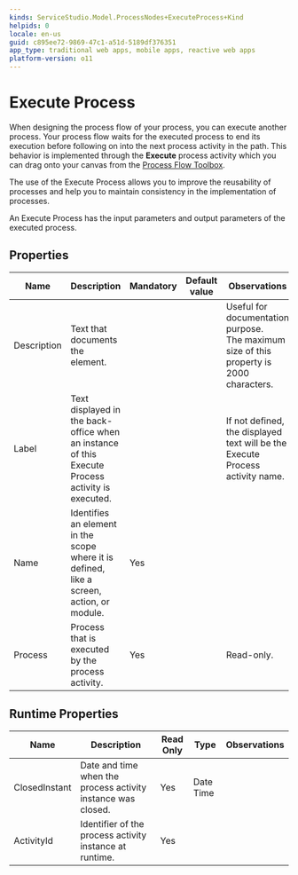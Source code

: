 ```yaml
---
kinds: ServiceStudio.Model.ProcessNodes+ExecuteProcess+Kind
helpids: 0
locale: en-us
guid: c895ee72-9869-47c1-a51d-5189df376351
app_type: traditional web apps, mobile apps, reactive web apps
platform-version: o11
---
```


# Execute Process

When designing the process flow of your process, you can execute another process. Your process flow waits for the executed process to end its execution before following on into the next process activity in the path. This behavior is implemented through the **Execute** process activity which you can drag onto your canvas from the [Process Flow Toolbox](<../../../develop/processes/process-flow/process-flow-toolbox.md>).

The use of the Execute Process allows you to improve the reusability of processes and help you to maintain consistency in the implementation of processes.

An Execute Process has the input parameters and output parameters of the executed process.

## Properties

<table markdown="1">
<thead>
<tr>
<th>Name</th>
<th>Description</th>
<th>Mandatory</th>
<th>Default value</th>
<th>Observations</th>
</tr>
</thead>
<tbody>
<tr>
<td title="Description">Description</td>
<td>Text that documents the element.</td>
<td></td>
<td></td>
<td>Useful for documentation purpose.<br/>The maximum size of this property is 2000 characters.</td>
</tr>
<tr>
<td title="Label">Label</td>
<td>Text displayed in the back-office when an instance of this Execute Process activity is executed.</td>
<td></td>
<td></td>
<td>If not defined, the displayed text will be the Execute Process activity name.</td>
</tr>
<tr>
<td title="Name">Name</td>
<td>Identifies an element in the scope where it is defined, like a screen, action, or module.</td>
<td>Yes</td>
<td></td>
<td></td>
</tr>
<tr>
<td title="Process">Process</td>
<td>Process that is executed by the process activity.</td>
<td>Yes</td>
<td></td>
<td>Read-only.</td>
</tr>
</tbody>
</table>

## Runtime Properties

<table markdown="1">
<thead>
<tr>
<th>Name</th>
<th>Description</th>
<th>Read Only</th>
<th>Type</th>
<th>Observations</th>
</tr>
</thead>
<tbody>
<tr>
<td>ClosedInstant</td>
<td>Date and time when the process activity instance was closed.</td>
<td>Yes</td>
<td>Date Time</td>
<td></td>
</tr>
<tr>
<td>ActivityId</td>
<td>Identifier of the process activity instance at runtime.</td>
<td>Yes</td>
<td></td>
<td></td>
</tr>
</tbody>
</table>

